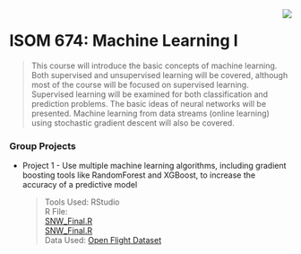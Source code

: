 <img src="https://github.com/jzhu808/images/blob/master/JZ.JPG" align="right" />

# ISOM 674: Machine Learning I
> This course will introduce the basic concepts of machine learning. Both supervised and unsupervised learning will be covered, although most of the course will be focused on supervised learning. Supervised learning will be examined for both classification and prediction problems. The basic ideas of neural networks will be presented. Machine learning from data streams (online learning) using stochastic gradient descent will also be covered.


### Group Projects
- Project 1 - Use multiple machine learning algorithms, including gradient boosting tools like RandomForest and XGBoost, to increase the accuracy of a predictive model
  > Tools Used: RStudio  
  R File:  
  [SNW_Final.R](https://github.com/jzhu808/ISOM-673-Social-Network-Analytics/blob/master/SNW_Final.R)  
  [SNW_Final.R](https://github.com/jzhu808/ISOM-673-Social-Network-Analytics/blob/master/SNW_Final.R)  
  Data Used: [Open Flight Dataset](https://openflights.org/data.html)  
